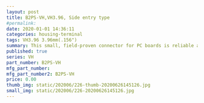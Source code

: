 ```yaml
---
layout: post
title: B2PS-VH,VH3.96, Side entry type
#permalink: 
date: 2020-01-01 14:36:11
categories: housing-terminal
tags: VH3.96 3.96mm(.156")
summary: This small, field-proven connector for PC boards is reliable and has a large current carrying capacity. It can be used with a wide variety of signal, power supply, and output circuits that appear in consumer electronic products.
published: true 
series: VH
part_number: B2PS-VH
mfg_part_number: 
mfg_part_number2: B2PS-VH
price: 0.00
thumb_img: static/202006/226-thumb-20200626145126.jpg
small_img: static/202006/226-20200626145126.jpg
---
```



